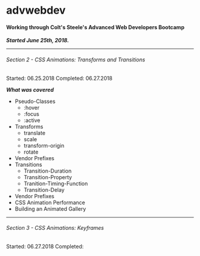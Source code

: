 # advwebdev

#### Working through Colt's Steele's Advanced Web Developers Bootcamp

__*Started June 25th, 2018.*__

___

###### Section 2 - CSS Animations: Transforms and Transitions
Started: 06.25.2018
Completed: 06.27.2018

__*What was covered*__
  * Pseudo-Classes
    * :hover
    * :focus
    * :active
* Transforms  
    * translate
    * scale
    * transform-origin
    * rotate
* Vendor Prefixes
* Transitions
    * Transition-Duration
    * Transition-Property
    * Tranition-Timing-Function
    * Transition-Delay
* Vendor Prefixes
* CSS Animation Performance
* Building an Animated Gallery
---

###### Section 3 - CSS Animations: Keyframes
Started: 06.27.2018
Completed: